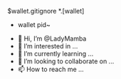 $wallet.gitignore
*.[wallet]
* wallet pid~




- 👋 Hi, I’m @LadyMamba
- 👀 I’m interested in ...
- 🌱 I’m currently learning ...
- 💞️ I’m looking to collaborate on ...
- 📫 How to reach me ...

<!---
LadyMamba/LadyMamba is a ✨ special ✨ repository because its `README.md` (this file) appears on your GitHub profile.
You can click the Preview link to take a look at your changes.
--->
